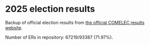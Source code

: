 # 2025 election results

Backup of official election results from [the official COMELEC results website](https://2025electionresults.comelec.gov.ph).
























Number of ERs in repository: 67219/93387 (71.97%).
